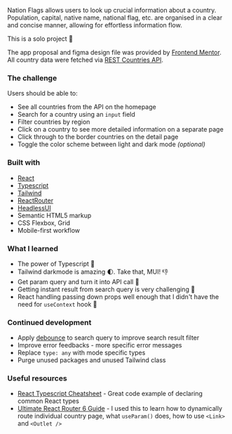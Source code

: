 Nation Flags allows users to look up crucial information about a country. Population, capital, native name, national flag, etc. are organised in a clear and concise manner, allowing for effortless information flow.

This is a solo project 🌟

The app proposal and figma design file was provided by [Frontend Mentor](https://www.frontendmentor.io/challenges/rest-countries-api-with-color-theme-switcher-5cacc469fec04111f7b848ca). All country data were fetched via [REST Countries API](https://restcountries.com/).

### The challenge

Users should be able to:

- See all countries from the API on the homepage
- Search for a country using an `input` field
- Filter countries by region
- Click on a country to see more detailed information on a separate page
- Click through to the border countries on the detail page
- Toggle the color scheme between light and dark mode _(optional)_

### Built with

- [React](https://reactjs.org/)
- [Typescript](https://www.typescriptlang.org/)
- [Tailwind](https://tailwindcss.com/)
- [ReactRouter](https://reactrouter.com/)
- [HeadlessUI](https://headlessui.com/)
- Semantic HTML5 markup
- CSS Flexbox, Grid
- Mobile-first workflow

### What I learned

- The power of Typescript 💪
- Tailwind darkmode is amazing 🌓. Take that, MUI! 👎
- Get param query and turn it into API call 🤯
- Getting instant result from search query is very challenging 🥵
- React handling passing down props well enough that I didn't have the need for `useContext` hook 🤗

### Continued development

- Apply [debounce](https://blog.webdevsimplified.com/2020-10/react-debounce/) to search query to improve search result filter
- Improve error feedbacks - more specific error messages
- Replace `type: any` with mode specific types
- Purge unused packages and unused Tailwind class

### Useful resources

- [React Typescript Cheatsheet](https://react-typescript-cheatsheet.netlify.app/docs/basic/getting-started/basic_type_example/) - Great code example of declaring common React types
- [Ultimate React Router 6 Guide](https://blog.webdevsimplified.com/2022-07/react-router/) - I used this to learn how to dynamically route individual country page, what `useParam()` does, how to use `<Link>` and `<Outlet />`
